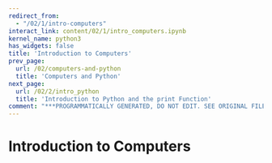 ```yaml
---
redirect_from:
  - "/02/1/intro-computers"
interact_link: content/02/1/intro_computers.ipynb
kernel_name: python3
has_widgets: false
title: 'Introduction to Computers'
prev_page:
  url: /02/computers-and-python
  title: 'Computers and Python'
next_page:
  url: /02/2/intro_python
  title: 'Introduction to Python and the print Function'
comment: "***PROGRAMMATICALLY GENERATED, DO NOT EDIT. SEE ORIGINAL FILES IN /content***"
---
```



# Introduction to Computers


